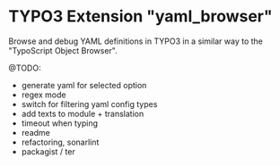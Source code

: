# TYPO3 Extension "yaml_browser"
Browse and debug YAML definitions in TYPO3 in a similar way to the "TypoScript Object Browser".

@TODO:
- generate yaml for selected option
- regex mode
- switch for filtering yaml config types
- add texts to module + translation
- timeout when typing
- readme
- refactoring, sonarlint
- packagist / ter